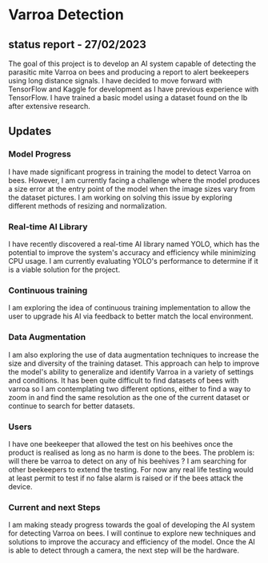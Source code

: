 # Varroa Detection
## status report - 27/02/2023

The goal of this project is to develop an AI system capable of detecting the parasitic mite Varroa on bees and producing a report to alert beekeepers using long distance signals. I have decided to move forward with TensorFlow and Kaggle for development as I have previous experience with TensorFlow. I have trained a basic model using a dataset found on the Ib after extensive research.

## Updates


### Model Progress
I have made significant progress in training the model to detect Varroa on bees. However, I am currently facing a challenge where the model produces a size error at the entry point of the model when the image sizes vary from the dataset pictures. I am working on solving this issue by exploring different methods of resizing and normalization.

### Real-time AI Library
 I have recently discovered a real-time AI library named YOLO, which has the potential to improve the system's accuracy and efficiency while minimizing CPU usage. I am currently evaluating YOLO's performance to determine if it is a viable solution for the project.

### Continuous training
 I am exploring the idea of continuous training implementation to allow the user to upgrade his AI via feedback to better match the local environment.

### Data Augmentation
 I am also exploring the use of data augmentation techniques to increase the size and diversity of the training dataset. This approach can help to improve the model's ability to generalize and identify Varroa in a variety of settings and conditions. It has been quite difficult to find datasets of bees with varroa so I am contemplating two different options, either to find a way to zoom in and find the same resolution as the one of the current dataset or continue to search for better datasets.

### Users
I have one beekeeper that allowed the test on his beehives once the product is realised as long as no harm is done to the bees. The problem is: will there be varroa to detect on any of his beehives ? I am searching for other beekeepers to extend the testing. For now any real life testing would at least permit to test if no false alarm is raised or if the bees attack the device.

### Current and next Steps
I am making steady progress towards the goal of developing the AI system for detecting Varroa on bees. I will continue to explore new techniques and solutions to improve the accuracy and efficiency of the model. Once the AI is able to detect through a camera, the next step will be the hardware.